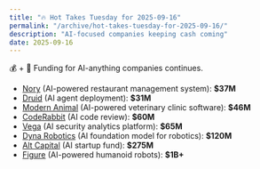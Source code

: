 ```yaml
---
title: "🔥 Hot Takes Tuesday for 2025-09-16"
permalink: "/archive/hot-takes-tuesday-for-2025-09-16/"
description: "AI-focused companies keeping cash coming"
date: 2025-09-16
---
```


💰 + 🤖 Funding for AI-anything companies continues.

* [Nory](https://www.techmeme.com/250916/p34#a250916p34) (AI-powered restaurant management system): **$37M**
* [Druid](https://www.techmeme.com/250916/p32#a250916p32) (AI agent deployment): **$31M**
* [Modern Animal](https://www.techmeme.com/250916/p38#a250916p38) (AI-powered veterinary clinic software): **$46M**
* [CodeRabbit](https://www.techmeme.com/250916/p50#a250916p50) (AI code review): **$60M**
* [Vega](https://www.techmeme.com/250916/p21#a250916p21) (AI security analytics platform): **$65M**
* [Dyna Robotics](https://www.techmeme.com/250916/p49#a250916p49) (AI foundation model for robotics): **$120M**
* [Alt Capital](https://www.techmeme.com/250916/p39#a250916p39) (AI startup fund): **$275M**
* [Figure](https://www.techmeme.com/250916/p23#a250916p23) (AI-powered humanoid robots): **$1B+**